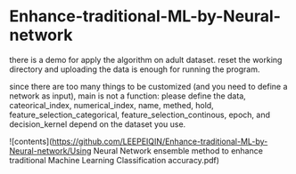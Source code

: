 # Enhance-traditional-ML-by-Neural-network
there is a demo for apply the algorithm on adult dataset. reset the working directory and uploading the data is enough for running the program.

since there are too many things to be customized (and you need to define a network as input), main is not a function:
please define the data, cateorical_index, numerical_index, name, methed, hold, feature_selection_categorical, feature_selection_continous, epoch, and decision_kernel depend on the dataset you use.



![contents](https://github.com/LEEPEIQIN/Enhance-traditional-ML-by-Neural-network/Using Neural Network ensemble method to enhance traditional Machine Learning Classification accuracy.pdf)

